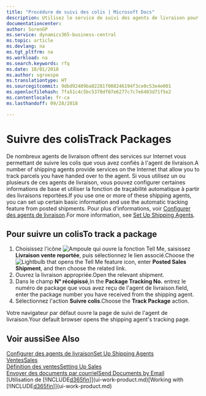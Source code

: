 ```yaml
---
title: "Procédure de suivi des colis | Microsoft Docs"
description: Utilisez le service de suivi des agents de livraison pour voir la progression d'une livraison.
documentationcenter: 
author: SorenGP
ms.service: dynamics365-business-central
ms.topic: article
ms.devlang: na
ms.tgt_pltfrm: na
ms.workload: na
ms.search.keywords: rfq
ms.date: 10/01/2018
ms.author: sgroespe
ms.translationtype: HT
ms.sourcegitcommit: 9dbd92409ba02281f008246194f3ce0c53e4e001
ms.openlocfilehash: 7fa51c4c5bc5370df07e6277c7c7e6403d71f5e2
ms.contentlocale: fr-ca
ms.lasthandoff: 09/28/2018

---
```

# <a name="track-packages"></a><span data-ttu-id="f4464-103">Suivre des colis</span><span class="sxs-lookup"><span data-stu-id="f4464-103">Track Packages</span></span>
<span data-ttu-id="f4464-104">De nombreux agents de livraison offrent des services sur Internet vous permettant de suivre les colis que vous avez confiés à l'agent de livraison.</span><span class="sxs-lookup"><span data-stu-id="f4464-104">A number of shipping agents provide services on the Internet that allow you to track parcels you have handed over to the agent.</span></span> <span data-ttu-id="f4464-105">Si vous utilisez un ou plusieurs de ces agents de livraison, vous pouvez configurer certaines informations de base et utiliser la fonction de traçabilité automatique à partir des livraisons reportées.</span><span class="sxs-lookup"><span data-stu-id="f4464-105">If you use one or more of these shipping agents, you can set up certain basic information and use the automatic tracking feature from posted shipments.</span></span> <span data-ttu-id="f4464-106">Pour plus d'informations, voir [Configurer des agents de livraison](sales-how-to-set-up-shipping-agents.md).</span><span class="sxs-lookup"><span data-stu-id="f4464-106">For more information, see [Set Up Shipping Agents](sales-how-to-set-up-shipping-agents.md).</span></span>  

## <a name="to-track-a-package"></a><span data-ttu-id="f4464-107">Pour suivre un colis</span><span class="sxs-lookup"><span data-stu-id="f4464-107">To track a package</span></span>
1. <span data-ttu-id="f4464-108">Choisissez l'icône ![Ampoule qui ouvre la fonction Tell Me](media/ui-search/search_small.png "Dites-moi ce que vous voulez faire"), saisissez **Livraison vente reportée**, puis sélectionnez le lien associé.</span><span class="sxs-lookup"><span data-stu-id="f4464-108">Choose the ![Lightbulb that opens the Tell Me feature](media/ui-search/search_small.png "Tell me what you want to do") icon, enter **Posted Sales Shipment**, and then choose the related link.</span></span>
2. <span data-ttu-id="f4464-109">Ouvrez la livraison appropriée.</span><span class="sxs-lookup"><span data-stu-id="f4464-109">Open the relevant shipment.</span></span>
3. <span data-ttu-id="f4464-110">Dans le champ **N° récépissé**,</span><span class="sxs-lookup"><span data-stu-id="f4464-110">In the **Package Tracking No.**</span></span> <span data-ttu-id="f4464-111">entrez le numéro de package que vous avez reçu de l'agent de livraison.</span><span class="sxs-lookup"><span data-stu-id="f4464-111">field, enter the package number you have received from the shipping agent.</span></span>
4. <span data-ttu-id="f4464-112">Sélectionnez l'action **Suivre colis**.</span><span class="sxs-lookup"><span data-stu-id="f4464-112">Choose the **Track Package** action.</span></span>

<span data-ttu-id="f4464-113">Votre navigateur par défaut ouvre la page de suivi de l'agent de livraison.</span><span class="sxs-lookup"><span data-stu-id="f4464-113">Your default browser opens the shipping agent's tracking page.</span></span>

## <a name="see-also"></a><span data-ttu-id="f4464-114">Voir aussi</span><span class="sxs-lookup"><span data-stu-id="f4464-114">See Also</span></span>
[<span data-ttu-id="f4464-115">Configurer des agents de livraison</span><span class="sxs-lookup"><span data-stu-id="f4464-115">Set Up Shipping Agents</span></span>](sales-how-to-set-up-shipping-agents.md)  
[<span data-ttu-id="f4464-116">Ventes</span><span class="sxs-lookup"><span data-stu-id="f4464-116">Sales</span></span>](sales-manage-sales.md)  
[<span data-ttu-id="f4464-117">Définition des ventes</span><span class="sxs-lookup"><span data-stu-id="f4464-117">Setting Up Sales</span></span>](sales-setup-sales.md)  
[<span data-ttu-id="f4464-118">Envoyer des documents par courriel</span><span class="sxs-lookup"><span data-stu-id="f4464-118">Send Documents by Email</span></span>](ui-how-send-documents-email.md)  
<span data-ttu-id="f4464-119">[Utilisation de [!INCLUDE[d365fin](includes/d365fin_md.md)]](ui-work-product.md)</span><span class="sxs-lookup"><span data-stu-id="f4464-119">[Working with [!INCLUDE[d365fin](includes/d365fin_md.md)]](ui-work-product.md)</span></span>

